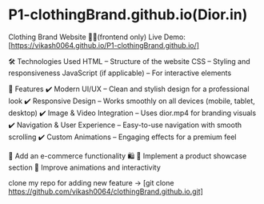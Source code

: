 # P1-clothingBrand.github.io(Dior.in)
Clothing Brand Website 👕👗(frontend only)
Live Demo: [https://vikash0064.github.io/P1-clothingBrand.github.io/]

🛠 Technologies Used
HTML – Structure of the website
CSS – Styling and responsiveness
JavaScript (if applicable) – For interactive elements

📌 Features
✔️ Modern UI/UX – Clean and stylish design for a professional look
✔️ Responsive Design – Works smoothly on all devices (mobile, tablet, desktop)
✔️ Image & Video Integration – Uses dior.mp4 for branding visuals
✔️ Navigation & User Experience – Easy-to-use navigation with smooth scrolling
✔️ Custom Animations – Engaging effects for a premium feel

🔹 Add an e-commerce functionality 🛍
🔹 Implement a product showcase section
🔹 Improve animations and interactivity

clone my repo for adding new feature -> [git clone https://github.com/vikash0064/clothingBrand.github.io.git]
